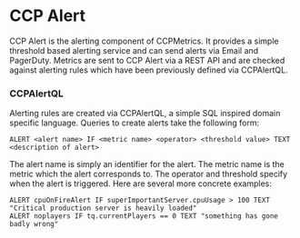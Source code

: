 # CCP Alert

CCP Alert is the alerting component of CCPMetrics. It provides a simple threshold based alerting service and can send alerts via Email and PagerDuty. Metrics are sent to CCP Alert via a REST API and are checked against alerting rules which have been previously defined via CCPAlertQL. 

### CCPAlertQL
Alerting rules are created via CCPAlertQL, a simple SQL inspired domain specific language. Queries to create alerts take the following form:

```
ALERT <alert name> IF <metric name> <operator> <threshold value> TEXT <description of alert>
```

The alert name is simply an identifier for the alert. The metric name is the metric which the alert corresponds to. The operator and threshold specify when the alert is triggered. Here are several more concrete examples:

```
ALERT cpuOnFireAlert IF superImportantServer.cpuUsage > 100 TEXT "Critical production server is heavily loaded"
ALERT noplayers IF tq.currentPlayers == 0 TEXT "something has gone badly wrong"
```
